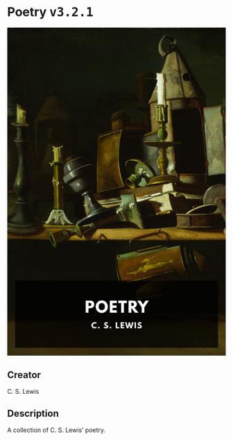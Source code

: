
# Poetry <kbd>v3.2.1</kbd>

<center>
  <img src="./cover-1024.jpg"/>
</center>

## Creator
C. S. Lewis

## Description
A collection of C. S. Lewis’ poetry.
